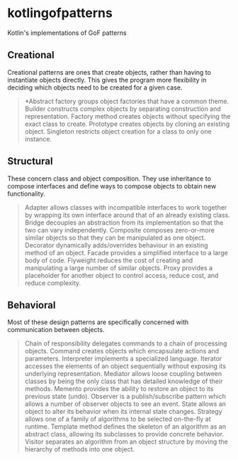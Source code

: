 # kotlingofpatterns
Kotlin's implementations of GoF patterns

## Creational
Creational patterns are ones that create objects, rather than having to instantiate objects directly. This gives the program more flexibility in deciding which objects need to be created for a given case.

>*Abstract factory 
groups object factories that have a common theme.
Builder
constructs complex objects by separating construction and representation.
Factory 
method creates objects without specifying the exact class to create.
Prototype
creates objects by cloning an existing object.
Singleton
restricts object creation for a class to only one instance.

## Structural
These concern class and object composition. They use inheritance to compose interfaces and define ways to compose objects to obtain new functionality.

>Adapter 
allows classes with incompatible interfaces to work together by wrapping its own interface around that of an already existing class.
Bridge
decouples an abstraction from its implementation so that the two can vary independently.
Composite 
composes zero-or-more similar objects so that they can be manipulated as one object.
Decorator 
dynamically adds/overrides behaviour in an existing method of an object.
Facade
provides a simplified interface to a large body of code.
Flyweight
reduces the cost of creating and manipulating a large number of similar objects.
Proxy
provides a placeholder for another object to control access, reduce cost, and reduce complexity.

## Behavioral
Most of these design patterns are specifically concerned with communication between objects.

>Chain of responsibility 
delegates commands to a chain of processing objects.
Command
creates objects which encapsulate actions and parameters.
Interpreter 
implements a specialized language.
Iterator 
accesses the elements of an object sequentially without exposing its underlying representation.
Mediator 
allows loose coupling between classes by being the only class that has detailed knowledge of their methods.
Memento 
provides the ability to restore an object to its previous state (undo).
Observer 
is a publish/subscribe pattern which allows a number of observer objects to see an event.
State 
allows an object to alter its behavior when its internal state changes.
Strategy 
allows one of a family of algorithms to be selected on-the-fly at runtime.
Template method 
defines the skeleton of an algorithm as an abstract class, allowing its subclasses to provide concrete behavior.
Visitor 
separates an algorithm from an object structure by moving the hierarchy of methods into one object.
